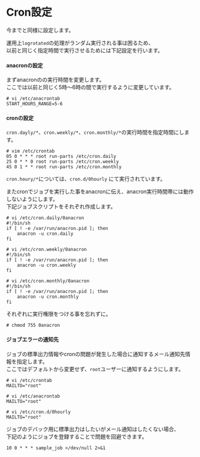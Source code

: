 # Cron設定
今までと同様に設定します。  

運用上`logrotated`の処理がランダム実行される事は困るため、  
以前と同じく指定時間で実行させるためには下記設定を行います。  

#### anacronの設定
まずanacronのの実行時間を変更します。  
ここでは以前と同じく5時～6時の間で実行するように変更しています。  

```
# vi /etc/anacrontab
START_HOURS_RANGE=5-6
```

#### cronの設定
`cron.dayly/*`、`cron.weekly/*`、`cron.monthly/*`の実行時間を指定時間にします。  

```
# vim /etc/crontab
05 0 * * * root run-parts /etc/cron.daily
25 0 * * 0 root run-parts /etc/cron.weekly
45 0 1 * * root run-parts /etc/cron.monthly
```

`cron.houry/*`については、`cron.d/0hourly` にて実行されています。  

またcronでジョブを実行した事をanacronに伝え、anacron実行時間帯には動作しないようにします。  
下記ジョブスクリプトをそれぞれ作成します。  

```
# vi /etc/cron.daily/0anacron
#!/bin/sh
if [ ! -e /var/run/anacron.pid ]; then
    anacron -u cron.daily
fi
```

```
# vi /etc/cron.weekly/0anacron
#!/bin/sh
if [ ! -e /var/run/anacron.pid ]; then
    anacron -u cron.weekly
fi
```

```
# vi /etc/cron.monthly/0anacron
#!/bin/sh
if [ ! -e /var/run/anacron.pid ]; then
    anacron -u cron.monthly
fi
```

それぞれに実行権限をつける事を忘れずに。  

```
# chmod 755 0anacron
```

#### ジョブエラーの通知先
ジョブの標準出力情報やcronの問題が発生した場合に通知するメール通知先情報を指定します。  
ここではデフォルトから変更せず、`root`ユーザーに通知するようにします。  

```
# vi /etc/crontab
MAILTO="root"
```

```
# vi /etc/anacrontab
MAILTO="root"
```

```
# vi /etc/cron.d/0hourly
MAILTO="root"
```

ジョブのデバック用に標準出力はしたいがメール通知はしたくない場合、  
下記のようにジョブを登録することで問題を回避できます。  

```
10 0 * * * sample_job >/dev/null 2>&1
```
